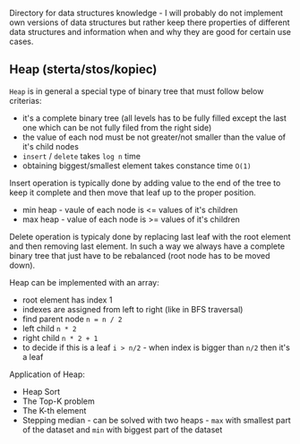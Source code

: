 Directory for data structures knowledge - I will probably do not implement own versions of data structures but rather keep there properties of different data structures and information when and why they are good for certain use cases.

## Heap (sterta/stos/kopiec)

`Heap` is in general a special type of binary tree that must follow below criterias:
- it's a complete binary tree (all levels has to be fully filled except the last one which can be not fully filed from the right side)
- the value of each nod must be not greater/not smaller than the value of it's child nodes
- `insert` / `delete` takes `log n` time
- obtaining biggest/smallest element takes constance time `O(1)`

Insert operation is typically done by adding value to the end of the tree to keep it complete and then move that leaf up to the proper position.
- min heap - vaule of each node is <= values of it's children
- max heap - value of each node is >= values of it's children

Delete operation is typicaly done by replacing last leaf with the root element and then removing last element. In such a way we always have a complete binary tree that just have to be rebalanced (root node has to be moved down).

Heap can be implemented with an array:
- root element has index 1
- indexes are assigned from left to right (like in BFS traversal)
- find parent node `n = n / 2`
- left child `n * 2`
- right child `n * 2 + 1`
- to decide if this is a leaf `i > n/2` - when index is bigger than `n/2` then it's a leaf

Application of Heap:
- Heap Sort
- The Top-K problem
- The K-th element
- Stepping median - can be solved with two heaps - `max` with smallest part of the dataset and `min` with biggest part of the dataset


## 
